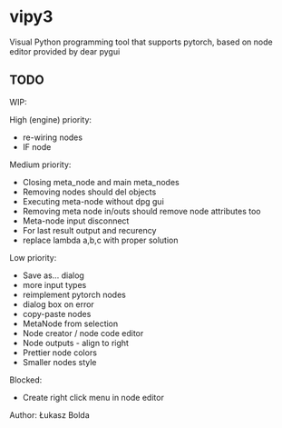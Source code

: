 # vipy3
Visual Python programming tool that supports pytorch, based on node editor provided by dear pygui

TODO
----
WIP:
  
High (engine) priority:
* re-wiring nodes
* IF node

Medium priority:
* Closing meta_node and main meta_nodes
* Removing nodes should del objects
* Executing meta-node without dpg gui
* Removing meta node in/outs should remove node attributes too
* Meta-node input disconnect
* For last result output and recurency
* replace lambda a,b,c with proper solution


Low priority:
* Save as... dialog
* more input types
* reimplement pytorch nodes
* dialog box on error
* copy-paste nodes
* MetaNode from selection
* Node creator / node code editor
* Node outputs - align to right
* Prettier node colors 
* Smaller nodes style

Blocked:
* Create right click menu in node editor

Author: Łukasz Bolda